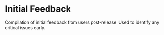 # Initial Feedback

Compilation of initial feedback from users post-release. Used to identify any critical issues early.